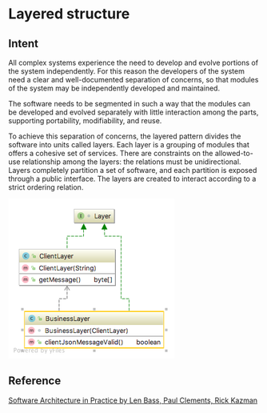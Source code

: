 # Layered structure

## Intent
All complex systems experience the need to develop and evolve portions of the system independently. For this reason 
the developers of the system need a clear and well-documented separation of concerns, so that modules of the  system 
may be independently developed and maintained.

The software needs to be segmented in such a way that the modules can be developed and evolved separately with little
interaction among the parts, supporting portability, modifiability, and reuse.

To achieve this separation of concerns, the layered pattern divides the software into units called layers. Each layer is
a grouping of modules that offers a cohesive set of services. There are constraints on the allowed-to-use relationship 
among the layers: the relations must be unidirectional. Layers completely partition a set of software, and each 
partition is exposed through a public interface. The layers are created to interact according to a strict ordering 
relation.

![alt text](./doc/views/layered.png "Layered")

## Reference
[Software Architecture in Practice by Len Bass, Paul Clements, Rick Kazman](https://www.amazon.com/Software-Architecture-Practice-3rd-Engineering/dp/0321815734)